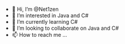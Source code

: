 - 👋 Hi, I’m @Net1zen
- 👀 I’m interested in Java and C#
- 🌱 I’m currently learning C#
- 💞️ I’m looking to collaborate on Java and C#
- 📫 How to reach me ...

<!---
Net1zen/Net1zen is a ✨ special ✨ repository because its `README.md` (this file) appears on your GitHub profile.
You can click the Preview link to take a look at your changes.
--->
